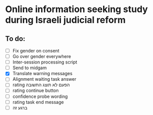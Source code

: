 # Online information seeking study during Israeli judicial reform

## To do:
- [ ] Fix gender on consent
- [ ] Go over gender everywhere
- [ ] Inter-session processing script
- [ ] Send to midgam
- [x] Translate warning messages
- [ ] Alignment waiting task answer
- [ ] rating הפעם לא תוצג התשובה
- [ ] rating continue button
- [ ] confidence probe wording
- [ ] rating task end message
- [ ] ברגע זה
